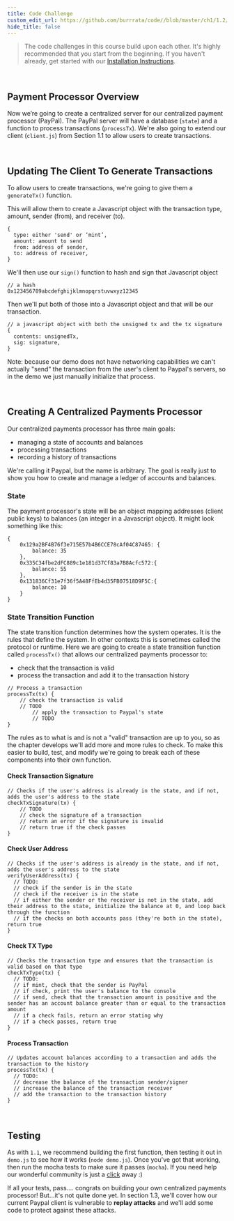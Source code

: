 ```yaml
---
title: Code Challenge
custom_edit_url: https://github.com/burrrata/code//blob/master/ch1/1.2/README.md
hide_title: false
---
```

<!-- This file is generated by /website/scripts/sync-util.js - changes will be overwritten! -->

> The code challenges in this course build upon each other. It's highly recommended that you start from the beginning. If you haven't already, get started with our [Installation Instructions](https://www.burrrata.ch/ces-website/docs/en/sync/dev-env-setup).

<br />

## Payment Processor Overview

Now we’re going to create a centralized server for our centralized payment processor (PayPal). The PayPal server will have a database (`state`) and a function to process transactions (`processTx`). We're also going to extend our client (`client.js`) from Section 1.1 to allow users to create transactions.

<br />

## Updating The Client To Generate Transactions

To allow users to create transactions, we're going to give them a `generateTx()` function.

This will allow them to create a Javascript object with the transaction type, amount, sender (from), and receiver (to).
```
{
  type: either 'send' or ‘mint’,
  amount: amount to send
  from: address of sender,
  to: address of receiver,
}
```

We'll then use our `sign()` function to hash and sign that Javascript object
```
// a hash
0x123456789abcdefghijklmnopqrstuvwxyz12345
```

Then we'll put both of those into a Javascript object and that will be our transaction.
```
// a javascript object with both the unsigned tx and the tx signature
{
  contents: unsignedTx,
  sig: signature,
}
```

Note: because our demo does not have networking capabilities we can't actually "send" the transaction from the user's client to Paypal's servers, so in the demo we just manually initialize that process.

<br />

## Creating A Centralized Payments Processor

Our centralized payments processor has three main goals:
- managing a state of accounts and balances
- processing transactions
- recording a history of transactions

We're calling it Paypal, but the name is arbitrary. The goal is really just to show you how to create and manage a ledger of accounts and balances.

### State

The payment processor's state will be an object mapping addresses (client public keys) to balances (an integer in a Javascript object). It might look something like this:
```
{
    0x129a2BF4B76f3e715E57b4B6CCE78cAf04C87465: {
        balance: 35
    },
    0x335C34fbe2dFC889c1e181d37Cf83a7B8Acfc572:{
        balance: 55
    },
    0x131836Cf31e7f36f5A48FfEb4d35FB07518D9F5C:{
        balance: 10
    }
}
```

### State Transition Function

The state transition function determines how the system operates. It is the rules that define the system. In other contexts this is sometimes called the protocol or runtime. Here we are going to create a state transition function called `processTx()` that allows our centralized payments processor to:
- check that the transaction is valid
- process the transaction and add it to the transaction history
```
// Process a transaction
processTx(tx) {
	// check the transaction is valid
	// TODO
		// apply the transaction to Paypal's state
		// TODO
}
```

The rules as to what is and is not a "valid" transaction are up to you, so as the chapter develops we'll add more and more rules to check. To make this easier to build, test, and modify we're going to break each of these components into their own function.

#### Check Transaction Signature
```
// Checks if the user's address is already in the state, and if not, adds the user's address to the state
checkTxSignature(tx) {
	// TODO
	// check the signature of a transaction
	// return an error if the signature is invalid
	// return true if the check passes
}
```

#### Check User Address
```
// Checks if the user's address is already in the state, and if not, adds the user's address to the state
verifyUserAddress(tx) {
  // TODO:
  // check if the sender is in the state
  // check if the receiver is in the state
  // if either the sender or the receiver is not in the state, add their address to the state, initialize the balance at 0, and loop back through the function
  // if the checks on both accounts pass (they're both in the state), return true
}
```

#### Check TX Type
```
// Checks the transaction type and ensures that the transaction is valid based on that type
checkTxType(tx) {
  // TODO:
  // if mint, check that the sender is PayPal
  // if check, print the user's balance to the console
  // if send, check that the transaction amount is positive and the sender has an account balance greater than or equal to the transaction amount
  // if a check fails, return an error stating why
  // if a check passes, return true
}
```

#### Process Transaction
```
// Updates account balances according to a transaction and adds the transaction to the history
processTx(tx) {
  // TODO:
  // decrease the balance of the transaction sender/signer
  // increase the balance of the transaction receiver
  // add the transaction to the transaction history
}
```

<br />

## Testing

As with `1.1`, we recommend building the first function, then testing it out in `demo.js` to see how it works (`node demo.js`). Once you've got that working, then run the mocha tests to make sure it passes (`mocha`). If you need help our wonderful community is just a [click](https://forum.cryptoeconomics.study) away :)

If all your tests, pass.... congrats on building your own centralized payments processor! But...it's not quite done yet. In section 1.3, we'll cover how our current Paypal client is vulnerable to **replay attacks** and we'll add some code to protect against these attacks.

<br />

